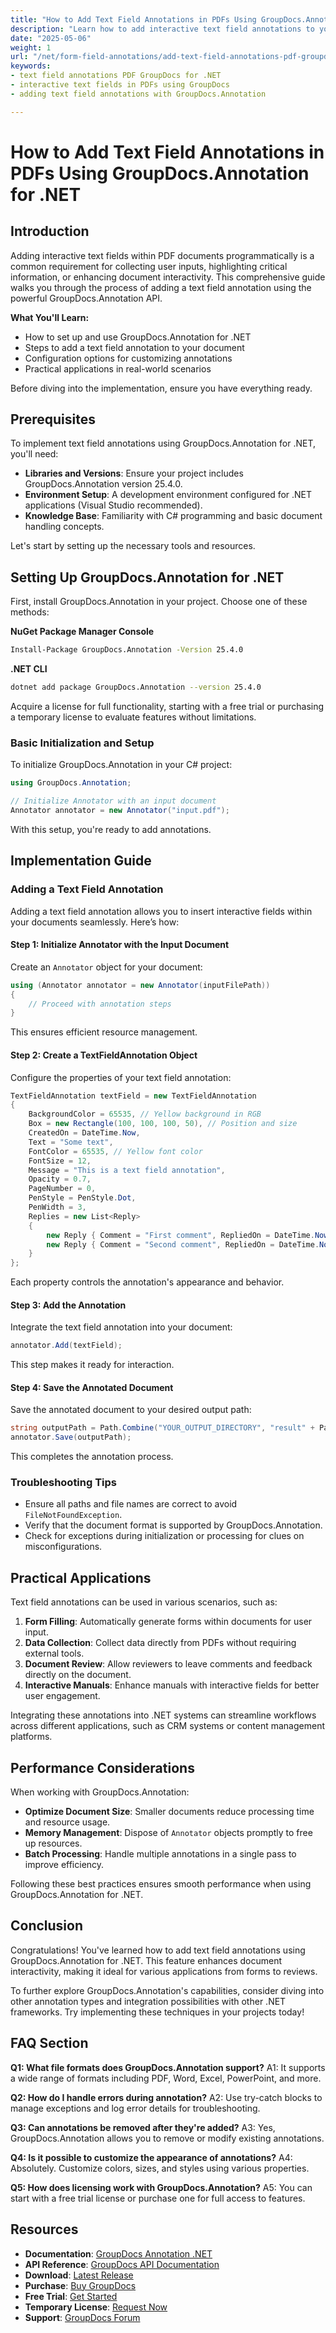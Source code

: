 ```yaml
---
title: "How to Add Text Field Annotations in PDFs Using GroupDocs.Annotation for .NET (Tutorial)"
description: "Learn how to add interactive text field annotations to your PDF documents using GroupDocs.Annotation for .NET. Follow this step-by-step guide to enhance document interactivity."
date: "2025-05-06"
weight: 1
url: "/net/form-field-annotations/add-text-field-annotations-pdf-groupdocs-net/"
keywords:
- text field annotations PDF GroupDocs for .NET
- interactive text fields in PDFs using GroupDocs
- adding text field annotations with GroupDocs.Annotation

---
```



# How to Add Text Field Annotations in PDFs Using GroupDocs.Annotation for .NET

## Introduction

Adding interactive text fields within PDF documents programmatically is a common requirement for collecting user inputs, highlighting critical information, or enhancing document interactivity. This comprehensive guide walks you through the process of adding a text field annotation using the powerful GroupDocs.Annotation API.

**What You'll Learn:**
- How to set up and use GroupDocs.Annotation for .NET
- Steps to add a text field annotation to your document
- Configuration options for customizing annotations
- Practical applications in real-world scenarios

Before diving into the implementation, ensure you have everything ready.

## Prerequisites

To implement text field annotations using GroupDocs.Annotation for .NET, you'll need:
- **Libraries and Versions**: Ensure your project includes GroupDocs.Annotation version 25.4.0.
- **Environment Setup**: A development environment configured for .NET applications (Visual Studio recommended).
- **Knowledge Base**: Familiarity with C# programming and basic document handling concepts.

Let's start by setting up the necessary tools and resources.

## Setting Up GroupDocs.Annotation for .NET

First, install GroupDocs.Annotation in your project. Choose one of these methods:

**NuGet Package Manager Console**
```bash
Install-Package GroupDocs.Annotation -Version 25.4.0
```

**.NET CLI**
```bash
dotnet add package GroupDocs.Annotation --version 25.4.0
```

Acquire a license for full functionality, starting with a free trial or purchasing a temporary license to evaluate features without limitations.

### Basic Initialization and Setup

To initialize GroupDocs.Annotation in your C# project:
```csharp
using GroupDocs.Annotation;

// Initialize Annotator with an input document
Annotator annotator = new Annotator("input.pdf");
```
With this setup, you're ready to add annotations.

## Implementation Guide

### Adding a Text Field Annotation

Adding a text field annotation allows you to insert interactive fields within your documents seamlessly. Here’s how:

#### Step 1: Initialize Annotator with the Input Document
Create an `Annotator` object for your document:
```csharp
using (Annotator annotator = new Annotator(inputFilePath))
{
    // Proceed with annotation steps
}
```
This ensures efficient resource management.

#### Step 2: Create a TextFieldAnnotation Object
Configure the properties of your text field annotation:
```csharp
TextFieldAnnotation textField = new TextFieldAnnotation
{
    BackgroundColor = 65535, // Yellow background in RGB
    Box = new Rectangle(100, 100, 100, 50), // Position and size
    CreatedOn = DateTime.Now,
    Text = "Some text",
    FontColor = 65535, // Yellow font color
    FontSize = 12,
    Message = "This is a text field annotation",
    Opacity = 0.7,
    PageNumber = 0,
    PenStyle = PenStyle.Dot,
    PenWidth = 3,
    Replies = new List<Reply>
    {
        new Reply { Comment = "First comment", RepliedOn = DateTime.Now },
        new Reply { Comment = "Second comment", RepliedOn = DateTime.Now }
    }
};
```
Each property controls the annotation's appearance and behavior.

#### Step 3: Add the Annotation
Integrate the text field annotation into your document:
```csharp
annotator.Add(textField);
```
This step makes it ready for interaction.

#### Step 4: Save the Annotated Document
Save the annotated document to your desired output path:
```csharp
string outputPath = Path.Combine("YOUR_OUTPUT_DIRECTORY", "result" + Path.GetExtension(inputFilePath));
annotator.Save(outputPath);
```
This completes the annotation process.

### Troubleshooting Tips
- Ensure all paths and file names are correct to avoid `FileNotFoundException`.
- Verify that the document format is supported by GroupDocs.Annotation.
- Check for exceptions during initialization or processing for clues on misconfigurations.

## Practical Applications

Text field annotations can be used in various scenarios, such as:
1. **Form Filling**: Automatically generate forms within documents for user input.
2. **Data Collection**: Collect data directly from PDFs without requiring external tools.
3. **Document Review**: Allow reviewers to leave comments and feedback directly on the document.
4. **Interactive Manuals**: Enhance manuals with interactive fields for better user engagement.

Integrating these annotations into .NET systems can streamline workflows across different applications, such as CRM systems or content management platforms.

## Performance Considerations

When working with GroupDocs.Annotation:
- **Optimize Document Size**: Smaller documents reduce processing time and resource usage.
- **Memory Management**: Dispose of `Annotator` objects promptly to free up resources.
- **Batch Processing**: Handle multiple annotations in a single pass to improve efficiency.

Following these best practices ensures smooth performance when using GroupDocs.Annotation for .NET.

## Conclusion

Congratulations! You've learned how to add text field annotations using GroupDocs.Annotation for .NET. This feature enhances document interactivity, making it ideal for various applications from forms to reviews.

To further explore GroupDocs.Annotation's capabilities, consider diving into other annotation types and integration possibilities with other .NET frameworks. Try implementing these techniques in your projects today!

## FAQ Section

**Q1: What file formats does GroupDocs.Annotation support?**
A1: It supports a wide range of formats including PDF, Word, Excel, PowerPoint, and more.

**Q2: How do I handle errors during annotation?**
A2: Use try-catch blocks to manage exceptions and log error details for troubleshooting.

**Q3: Can annotations be removed after they're added?**
A3: Yes, GroupDocs.Annotation allows you to remove or modify existing annotations.

**Q4: Is it possible to customize the appearance of annotations?**
A4: Absolutely. Customize colors, sizes, and styles using various properties.

**Q5: How does licensing work with GroupDocs.Annotation?**
A5: You can start with a free trial license or purchase one for full access to features.

## Resources
- **Documentation**: [GroupDocs Annotation .NET](https://docs.groupdocs.com/annotation/net/)
- **API Reference**: [GroupDocs API Documentation](https://reference.groupdocs.com/annotation/net/)
- **Download**: [Latest Release](https://releases.groupdocs.com/annotation/net/)
- **Purchase**: [Buy GroupDocs](https://purchase.groupdocs.com/buy)
- **Free Trial**: [Get Started](https://releases.groupdocs.com/annotation/net/)
- **Temporary License**: [Request Now](https://purchase.groupdocs.com/temporary-license/)
- **Support**: [GroupDocs Forum](https://forum.groupdocs.com/c/annotation/)


